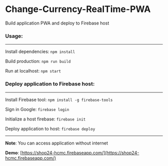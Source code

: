 # Change-Currency-RealTime-PWA
Build application PWA and deploy to Firebase host

### Usage:

---------------------------------

Install dependencies: `npm install`

Build production: `npm run build`

Run at localhost: `npm start`


### Deploy application to Firebase host:
---------------------------------------------

Install Firebase tool: `npm install -g firebase-tools`

Sign in Google: `firebase login`

Initialize a host firebase: `firebase init`

Deploy application to host: `firebase deploy`

---------------------------------------------------------
**Note**: You can access application without internet

**Demo**: [https://shop24-hcmc.firebaseapp.com/](https://shop24-hcmc.firebaseapp.com/)
